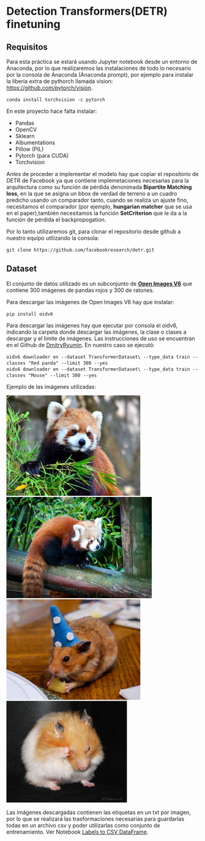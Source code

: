 # Detection Transformers(DETR) finetuning

## Requisitos
Para esta práctica se estará usando Jupyter notebook desde un entorno de Anaconda, por lo que realizaremos las instalaciones de todo lo necesario por la consola de Anaconda (Anaconda prompt), por ejemplo para instalar la libería extra de pythorch llamada vision: https://github.com/pytorch/vision.
```{bash}
conda install torchvision -c pytorch 
``` 

En este proyecto hace falta instalar:
+ Pandas
+ OpenCV
+ Sklearn
+ Albumentations
+ Pillow (PIL)
+ Pytorch (para CUDA)
+ Torchvision

Antes de proceder a implementar el modelo hay que copiar el repositorio de DETR de Facebook ya que contiene implemetaciones necesarias para la arquitectura como su función de pérdida denonimada **Bipartite Matching loss**, en la que se asigna un bbox de verdad de terreno a un cuadro predicho usando un comparador tanto, cuando se realiza un ajuste fino, necesitamos el comparador (por ejemplo, **hungarian matcher** que se usa en el paper),también necesitamos la función **SetCriterion** que le da a la función de pérdida el backpropogation.

Por lo tanto utilizaremos git, para clonar el repositorio desde github a nuestro equipo utilizando la consola:
```{bash}
git clone https://github.com/facebookresearch/detr.git 
``` 

## Dataset 
El conjunto de datos utilizado es un subconjunto de [**Open Images V6**](https://storage.googleapis.com/openimages/web/index.html) que contiene 300 imágenes de pandas rojos y 300 de ratones.

Para descargar las imágenes de Open Images V6 hay que instalar: 
```{bash}
pip install oidv6
``` 
Para descargar las imágenes hay que ejecutar por consola el oidv6, indicando la carpeta donde descargar las imágenes, la clase o clases a descargar y el limite de imágenes. Las instrucciones de uso se encuentran en el Github de [DmitryRyumin](https://github.com/DmitryRyumin/OIDv6). En nuestro caso se ejecutó:
```{bash}
oidv6 downloader en --dataset TransformerDataset\ --type_data train --classes "Red panda" --limit 300 --yes
oidv6 downloader en --dataset TransformerDataset\ --type_data train --classes "Mouse" --limit 300 --yes
```

Ejemplo de las imágenes utilizadas:  

<img src="images/0cc39456fec6be62.jpg" width="350">    <img src="images/1e17e29e0e1256fc.jpg" width="380">
<img src="images/00e4465db2995332.jpg" width="350">    <img src="images/0c1b4aa584f6fa21.jpg" width="315">

Las imágenes descargadas contienen las etiquetas en un txt por imagen, por lo que se realizará las trasformaciones necesarias para guardarlas todas en un archivo csv y poder utilizarlas como conjunto de entrenamiento. Ver Notebook  [Labels to CSV DataFrame](https://github.com/Crisyaki/finetune-detr/blob/main/Labels%20to%20CSV%20DataFrame.ipynb).


